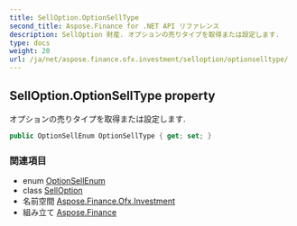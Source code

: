 ```yaml
---
title: SellOption.OptionSellType
second_title: Aspose.Finance for .NET API リファレンス
description: SellOption 財産. オプションの売りタイプを取得または設定します.
type: docs
weight: 20
url: /ja/net/aspose.finance.ofx.investment/selloption/optionselltype/
---
```

## SellOption.OptionSellType property

オプションの売りタイプを取得または設定します.

```csharp
public OptionSellEnum OptionSellType { get; set; }
```

### 関連項目

* enum [OptionSellEnum](../../optionsellenum/)
* class [SellOption](../)
* 名前空間 [Aspose.Finance.Ofx.Investment](../../selloption/)
* 組み立て [Aspose.Finance](../../../)


